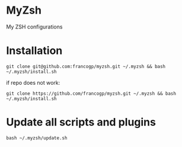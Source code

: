 # MyZsh
My ZSH configurations

# Installation 
```
git clone git@github.com:francogp/myzsh.git ~/.myzsh && bash ~/.myzsh/install.sh
```
if repo does not work:
```
git clone https://github.com/francogp/myzsh.git ~/.myzsh && bash ~/.myzsh/install.sh
```
# Update all scripts and plugins
```
bash ~/.myzsh/update.sh
```
